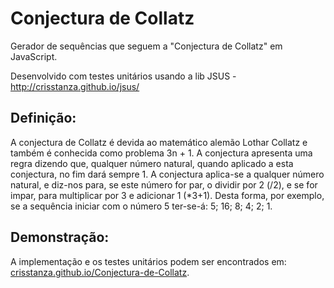 # Conjectura de Collatz

Gerador de sequências que seguem a "Conjectura de Collatz" em JavaScript.

Desenvolvido com testes unitários usando a lib JSUS - http://crisstanza.github.io/jsus/


## Definição:

A conjectura de Collatz é devida ao matemático alemão Lothar Collatz e também é conhecida como problema 3n + 1. A conjectura apresenta uma regra dizendo que, qualquer número natural, quando aplicado a esta conjectura, no fim dará sempre 1. A conjectura aplica-se a qualquer número natural, e diz-nos para, se este número for par, o dividir por 2 (/2), e se for impar, para multiplicar por 3 e adicionar 1 (*3+1). Desta forma, por exemplo, se a sequência iniciar com o número 5 ter-se-á: 5; 16; 8; 4; 2; 1.

## Demonstração:

A implementação e os testes unitários podem ser encontrados em: <a href="http://crisstanza.github.io/Conjectura-de-Collatz/" target="_blank">crisstanza.github.io/Conjectura-de-Collatz</a>.
